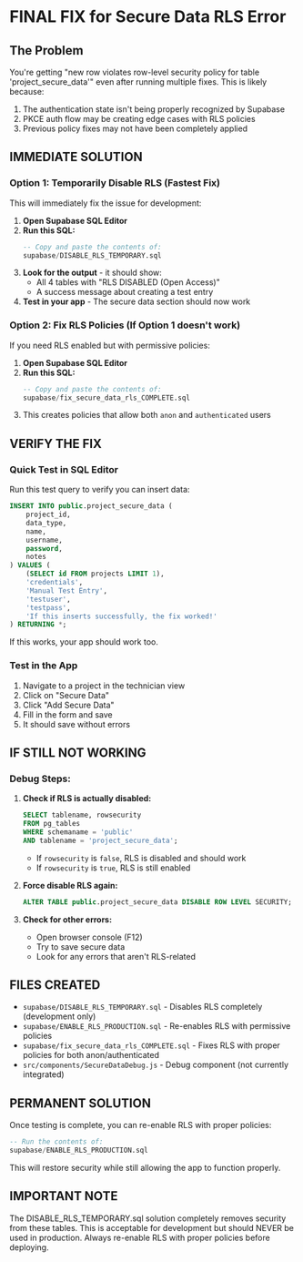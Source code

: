 # FINAL FIX for Secure Data RLS Error

## The Problem
You're getting "new row violates row-level security policy for table 'project_secure_data'" even after running multiple fixes. This is likely because:
1. The authentication state isn't being properly recognized by Supabase
2. PKCE auth flow may be creating edge cases with RLS policies
3. Previous policy fixes may not have been completely applied

## IMMEDIATE SOLUTION

### Option 1: Temporarily Disable RLS (Fastest Fix)
This will immediately fix the issue for development:

1. **Open Supabase SQL Editor**
2. **Run this SQL:**
   ```sql
   -- Copy and paste the contents of:
   supabase/DISABLE_RLS_TEMPORARY.sql
   ```
3. **Look for the output** - it should show:
   - All 4 tables with "RLS DISABLED (Open Access)"
   - A success message about creating a test entry
4. **Test in your app** - The secure data section should now work

### Option 2: Fix RLS Policies (If Option 1 doesn't work)
If you need RLS enabled but with permissive policies:

1. **Open Supabase SQL Editor**
2. **Run this SQL:**
   ```sql
   -- Copy and paste the contents of:
   supabase/fix_secure_data_rls_COMPLETE.sql
   ```
3. This creates policies that allow both `anon` and `authenticated` users

## VERIFY THE FIX

### Quick Test in SQL Editor
Run this test query to verify you can insert data:
```sql
INSERT INTO public.project_secure_data (
    project_id,
    data_type,
    name,
    username,
    password,
    notes
) VALUES (
    (SELECT id FROM projects LIMIT 1),
    'credentials',
    'Manual Test Entry',
    'testuser',
    'testpass',
    'If this inserts successfully, the fix worked!'
) RETURNING *;
```

If this works, your app should work too.

### Test in the App
1. Navigate to a project in the technician view
2. Click on "Secure Data" 
3. Click "Add Secure Data"
4. Fill in the form and save
5. It should save without errors

## IF STILL NOT WORKING

### Debug Steps:
1. **Check if RLS is actually disabled:**
   ```sql
   SELECT tablename, rowsecurity 
   FROM pg_tables 
   WHERE schemaname = 'public' 
   AND tablename = 'project_secure_data';
   ```
   - If `rowsecurity` is `false`, RLS is disabled and should work
   - If `rowsecurity` is `true`, RLS is still enabled

2. **Force disable RLS again:**
   ```sql
   ALTER TABLE public.project_secure_data DISABLE ROW LEVEL SECURITY;
   ```

3. **Check for other errors:**
   - Open browser console (F12)
   - Try to save secure data
   - Look for any errors that aren't RLS-related

## FILES CREATED
- `supabase/DISABLE_RLS_TEMPORARY.sql` - Disables RLS completely (development only)
- `supabase/ENABLE_RLS_PRODUCTION.sql` - Re-enables RLS with permissive policies
- `supabase/fix_secure_data_rls_COMPLETE.sql` - Fixes RLS with proper policies for both anon/authenticated
- `src/components/SecureDataDebug.js` - Debug component (not currently integrated)

## PERMANENT SOLUTION
Once testing is complete, you can re-enable RLS with proper policies:
```sql
-- Run the contents of:
supabase/ENABLE_RLS_PRODUCTION.sql
```

This will restore security while still allowing the app to function properly.

## IMPORTANT NOTE
The DISABLE_RLS_TEMPORARY.sql solution completely removes security from these tables. This is acceptable for development but should NEVER be used in production. Always re-enable RLS with proper policies before deploying.
